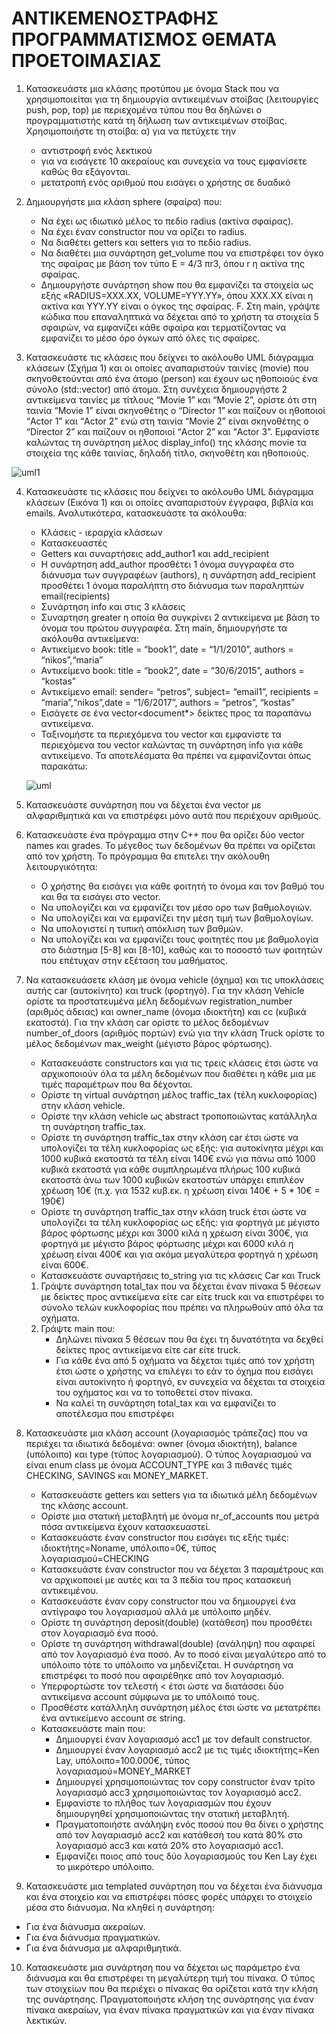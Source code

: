 # ΑΝΤΙΚΕΜΕΝΟΣΤΡΑΦΗΣ ΠΡΟΓΡΑΜΜΑΤΙΣΜΟΣ ΘΕΜΑΤΑ ΠΡΟΕΤΟΙΜΑΣΙΑΣ

1. Κατασκευάστε μια κλάσης προτύπου με όνομα Stack που να χρησιμοποιείται
   για τη δημιουργία αντικειμένων στοίβας (λειτουργίες push, pop, top) με
   περιεχομένα τύπου που θα δηλώνει ο προγραμματιστής κατά τη δήλωση των
   αντικειμένων στοίβας. Χρησιμοποιήστε τη στοίβα: α) για να πετύχετε την

   * αντιστροφή ενός λεκτικού
   * για να εισάγετε 10 ακεραίους και συνεχεία να τους εμφανίσετε καθώς θα εξάγονται.
   * μετατροπή ενός αριθμού που εισάγει ο χρήστης σε δυαδικό
2. Δημιουργήστε μια κλάση sphere (σφαίρα) που:
    * Να έχει ως ιδιωτικό μέλος το πεδίο radius (ακτίνα σφαίρας).
    * Να έχει έναν constructor που να ορίζει τo radius.
    * Να διαθέτει getters και setters για το πεδίο radius.
    * Να διαθέτει μια συνάρτηση get_volume που να επιστρέφει τον όγκο της σφαίρας με
    βάση τον τύπο E = 4/3 πr3, όπου r η ακτίνα της σφαίρας.
    * Δημιουργήστε συνάρτηση show που θα εμφανίζει τα στοιχεία ως
    εξής «RADIUS=XXX.XX, VOLUME=YYY.YY», όπου XXX.XX είναι η ακτίνα και ΥΥΥ.ΥΥ είναι ο όγκος της σφαίρας.
    F. Στη main, γράψτε κώδικα που επαναληπτικά να δέχεται από το χρήστη τα στοιχεία 5
    σφαιρών, να εμφανίζει κάθε σφαίρα και τερματίζοντας να
    εμφανίζει το μέσο όρο όγκων από όλες τις σφαίρες.
    
3. Κατασκευάστε τις κλάσεις που δείχνει το ακόλουθο UML διάγραμμα κλάσεων (Σχήμα 1) και οι οποίες
αναπαριστούν ταινίες (movie) που σκηνοθετούνται από ένα άτομο (person) και έχουν ως ηθοποιούς ένα
σύνολο (std::vector) από άτομα. Στη συνέχεια δημιουργήστε 2 αντικείμενα ταινίες με τίτλους “Movie 1” και
“Movie 2”, ορίστε ότι στη ταινία “Movie 1” είναι σκηνοθέτης ο “Director 1” και παίζουν οι ηθοποιοί “Actor
1” και “Actor 2” ενώ στη ταινία “Movie 2” είναι σκηνοθέτης ο “Director 2” και παίζουν οι ηθοποιοί “Actor
2” και “Actor 3”. Εμφανίστε καλώντας τη συνάρτηση μέλος display_info() της κλάσης movie τα στοιχεία της
κάθε ταινίας, δηλαδή τίτλο, σκηνοθέτη και ηθοποιούς.

![uml1](./Figures/Uml1.png)

4. Κατασκευάστε τις κλάσεις που δείχνει το ακόλουθο UML διάγραμμα κλάσεων
(Εικόνα 1) και οι οποίες αναπαριστούν έγγραφα, βιβλία και emails. Αναλυτικότερα,
κατασκευάστε τα ακόλουθα:
    * Κλάσεις - ιεραρχία κλάσεων
    * Κατασκευαστές
    * Getters και συναρτήσεις add_author1 και add_recipient
    * Η συνάρτηση add_author προσθέτει 1 όνομα συγγραφέα στο διάνυσμα των συγγραφέων (authors), η συνάρτηση add_recipient προσθέτει 1 όνομα παραλήπτη στο διάνυσμα των παραληπτών email(recipients)
    * Συνάρτηση info και στις 3 κλάσεις
    * Συναρτηση greater η οποία θα συγκρίνει 2 αντικείμενα με βάση το όνομα του πρώτου συγγραφέα.
Στη main, δημιουργήστε τα ακόλουθα αντικείμενα:
    * Αντικείμενο book: title = “book1”, date = “1/1/2010”, authors = “nikos”,“maria”
    * Αντικείμενο book: title = “book2”, date = “30/6/2015”, authors = “kostas”
    * Αντικείμενο email: sender= “petros”, subject= “email1”, recipients = “maria”,“nikos”,date = “1/6/2017”, authors = “petros”, “kostas”
    * Εισάγετε σε ένα vector<document*> δείκτες προς τα παραπάνω αντικείμενα.
    * Ταξινομήστε τα περιεχόμενα του vector και εμφανίστε τα περιεχόμενα του vector καλώντας τη συνάρτηση info για κάθε αντικείμενο. Τα αποτελέσματα θα πρέπει να εμφανίζονται όπως παρακάτω:

    ![uml](./Figures/uml2.png)

1. Κατασκευάστε συνάρτηση που να δέχεται ένα vector με αλφαριθμητικά και να επιστρέφει μόνο αυτά που περιέχουν αριθμούς.
2. Κατασκευάστε ένα πρόγραμμα στην C++ που θα ορίζει δύο vector names και grades. To μέγεθος των δεδομένων θα πρέπει να ορίζεται από τον χρήστη. Το πρόγραμμα θα επιτελει την ακόλουθη λειτουργικότητα:

   * Ο χρήστης θα εισάγει για κάθε φοιτητή το όνομα και τον βαθμό του και θα τα εισάγει στο vector.
   * Να υπολογίζει και να εμφανίζει τον μέσο ορο των βαθμολογιών.
   * Να υπολογίζει και να εμφανίζει την μέση τιμή των βαθμολογίων.
   * Να υπολογιστεί η τυπική απόκλιση των βαθμών.
   * Να υπολογίζει και να εμφανίζει τους φοιτητές που με βαθμολογία στο διάστημα [5-8] και [8-10], καθώς και το ποσοστό των φοιτητών που επέτυχαν στην εξέταση του μαθήματος.
3. Να κατασκευάσετε κλάση με όνομα vehicle (όχημα) και τις υποκλάσεις αυτής car (αυτοκίνητο) και truck (φορτηγό).
   Για την κλάση Vehicle ορίστε τα προστατευμένα μέλη δεδομένων registration_number (αριθμός άδειας) και
   owner_name (όνομα ιδιοκτήτη) και cc (κυβικά εκατοστά). Για την κλάση car ορίστε το μέλος δεδομένων
   number_of_doors (αριθμός πορτών) ενώ για την κλάση Truck ορίστε το μέλος δεδομένων max_weight (μέγιστο βάρος
   φόρτωσης).

   * Κατασκευάστε constructors και για τις τρεις κλάσεις έτσι ώστε να αρχικοποιούν όλα τα μέλη δεδομένων που
     διαθέτει η κάθε μια με τιμές παραμέτρων που θα δέχονται.
   * Ορίστε τη virtual συνάρτηση μέλος traffic_tax (τέλη κυκλοφορίας) στην κλάση vehicle.
   * Ορίστε την κλάση vehicle ως abstract τροποποιώντας κατάλληλα τη συνάρτηση traffic_tax.
   * Ορίστε τη συνάρτηση traffic_tax στην κλάση car έτσι ώστε να υπολογίζει τα τέλη κυκλοφορίας ως εξής: για
     αυτοκίνητα μέχρι και 1000 κυβικά εκατοστά τα τέλη είναι 140€ ενώ για πάνω από 1000 κυβικά εκατοστά για
     κάθε συμπληρωμένα πλήρως 100 κυβικά εκατοστά άνω των 1000 κυβικών εκατοστών υπάρχει επιπλέον
     χρέωση 10€ (π.χ. για 1532 κυβ.εκ. η χρέωση είναι 140€ + 5 * 10€ = 190€)
   * Ορίστε τη συνάρτηση traffic_tax στην κλάση truck έτσι ώστε να υπολογίζει τα τέλη κυκλοφορίας ως εξής: για
     φορτηγά με μέγιστο βάρος φόρτωσης μέχρι και 3000 κιλά η χρέωση είναι 300€, για φορτηγά με μέγιστο
     βάρος φόρτωσης μέχρι και 6000 κιλά η χρέωση είναι 400€ και για ακόμα μεγαλύτερα φορτηγά η χρέωση
     είναι 600€.
   * Κατασκευάστε συναρτήσεις to_string για τις κλάσεις Car και Truck

   1. Γράψτε συνάρτηση total_tax που να δέχεται έναν πίνακα 5 θέσεων με δείκτες προς αντικείμενα είτε car είτε
      truck και να επιστρέφει το σύνολο τελών κυκλοφορίας που πρέπει να πληρωθούν από όλα τα οχήματα.
   2. Γράψτε main που:
      * Δηλώνει πίνακα 5 θέσεων που θα έχει τη δυνατότητα να δεχθεί δείκτες προς αντικείμενα είτε car είτε
        truck.
      * Για κάθε ένα από 5 οχήματα να δέχεται τιμές από τον χρήστη έτσι ώστε ο χρήστης να επιλέγει το εάν
        το όχημα που εισάγει είναι αυτοκίνητο ή φορτηγό, εν συνεχεία να δέχεται τα στοιχεία του οχήματος
        και να το τοποθετεί στον πίνακα.
      * Να καλεί τη συνάρτηση total_tax και να εμφανίζει το αποτέλεσμα που επιστρέφει
4. Κατασκευάστε μια κλάση account (λογαριασμός τράπεζας) που να περιέχει τα ιδιωτικά δεδομένα: owner (όνομα ιδιοκτήτη), balance (υπόλοιπο) και type (τύπος λογαριασμού). Ο τύπος λογαριασμού να είναι enum class με όνομα ACCOUNT_TYPE και 3 πιθανές τιμές CHECKING, SAVINGS και MONEY_MARKET.

   * Κατασκευάστε getters και setters για τα ιδιωτικά μέλη δεδομένων της κλάσης account.
   * Ορίστε μια στατική μεταβλητή με όνομα nr_of_accounts που μετρά πόσα αντικείμενα έχουν κατασκευαστεί.
   * Κατασκευάστε έναν constructor που εισάγει τις εξής τιμές: ιδιοκτήτης=Noname, υπόλοιπο=0€, τύπος
     λογαριασμού=CHECKING
   * Κατασκευάστε έναν constructor που να δέχεται 3 παραμέτρους και να αρχικοποιεί με αυτές και τα 3 πεδία
     του προς κατασκευή αντικειμένου.
   * Κατασκευάστε έναν copy constructor που να δημιουργεί ένα αντίγραφο του λογαριασμού αλλά με υπόλοιπο
     μηδέν.
   * Ορίστε τη συνάρτηση deposit(double) (κατάθεση) που προσθέτει στον λογαριασμό ένα ποσό.
   * Ορίστε τη συνάρτηση withdrawal(double) (ανάληψη) που αφαιρεί από τον λογαριασμό ένα ποσό. Αν το ποσό
     είναι μεγαλύτερο από το υπόλοιπο τότε το υπόλοιπο να μηδενίζεται. Η συνάρτηση να επιστρέφει το ποσό
     που αφαιρέθηκε από τον λογαριασμό.
   * Υπερφορτώστε τον τελεστή < έτσι ώστε να διατάσσει δύο αντικείμενα account σύμφωνα με το υπόλοιπό
     τους.
   * Προσθέστε κατάλληλη συνάρτηση μέλος έτσι ώστε να μετατρέπει ένα αντικείμενο account σε string.
   * Κατασκευάστε main που:
     * Δημιουργεί έναν λογαριασμό acc1 με τον default constructor.
     * Δημιουργεί έναν λογαριασμό acc2 με τις τιμές ιδιοκτήτης=Ken Lay, υπόλοιπο=100.000€, τύπος
       λογαριασμού=MONEY_MARKET
     * Δημιουργεί χρησιμοποιώντας τον copy constructor έναν τρίτο λογαριασμό acc3 χρησιμοποιώντας τον
       λογαριασμό acc2.
     * Εμφανίστε το πλήθος των λογαριασμών που έχουν δημιουργηθεί χρησιμοποιώντας την στατική
       μεταβλητή.
     * Πραγματοποιήστε ανάληψη ενός ποσού που θα δίνει ο χρήστης από τον λογαριασμό acc2 και
       κατάθεσή του κατά 80% στο λογαριασμό acc3 και κατά 20% στο λογαριασμό acc1.
     * Εμφανίζει ποιος από τους δύο λογαριασμούς του Ken Lay έχει το μικρότερο υπόλοιπο.
5. Κατασκευάστε μια templated συνάρτηση που να δέχεται ένα διάνυσμα και ένα στοιχείο και να επιστρέφει πόσες φορές υπάρχει το στοιχείο μέσα στο διάνυσμα. Να κληθεί η συνάρτηση:

* Για ένα διάνυσμα ακεραίων.
* Για ένα διάνυσμα πραγματικών.
* Για ένα διάνυσμα με αλφαριθμητικά.

10. Κατασκευάστε μια συνάρτηση που να δέχεται ως παράμετρο ένα διάνυσμα  και θα επιστρέφει τη μεγαλύτερη τιμή του πίνακα. Ο τύπος των στοιχείων που θα περιέχει ο πίνακας θα ορίζεται κατά την κλήση της συνάρτησης. Πραγματοποιήστε κλήση της συνάρτησης για έναν πίνακα ακεραίων, για έναν πίνακα πραγματικών και για έναν πίνακα λεκτικών.
